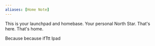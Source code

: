 ```yaml
---
aliases: [Home Note]
---
```


This is your launchpad and homebase. Your personal North Star. That's here. That's home. 

Because because ifTtt
Ipad